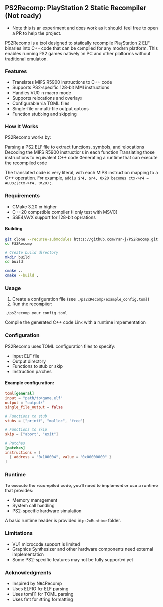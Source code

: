 ## PS2Recomp: PlayStation 2 Static Recompiler (Not ready)

* Note this is an experiment and does work as it should, feel free to open a PR to help the project.

PS2Recomp is a tool designed to statically recompile PlayStation 2 ELF binaries into C++ code that can be compiled for any modern platform. This enables running PS2 games natively on PC and other platforms without traditional emulation.

### Features

* Translates MIPS R5900 instructions to C++ code
* Supports PS2-specific 128-bit MMI instructions
* Handles VU0 in macro mode
* Supports relocations and overlays
* Configurable via TOML files
* Single-file or multi-file output options
* Function stubbing and skipping

### How It Works
PS2Recomp works by:

Parsing a PS2 ELF file to extract functions, symbols, and relocations
Decoding the MIPS R5900 instructions in each function
Translating those instructions to equivalent C++ code
Generating a runtime that can execute the recompiled code

The translated code is very literal, with each MIPS instruction mapping to a C++ operation. For example, `addiu $r4, $r4, 0x20 becomes ctx->r4 = ADD32(ctx->r4, 0X20);`.

### Requirements

* CMake 3.20 or higher
* C++20 compatible compiler (I only test with MSVC)
* SSE4/AVX support for 128-bit operations

#### Building
```bash
git clone --recurse-submodules https://github.com/ran-j/PS2Recomp.git
cd PS2Recomp

# Create build directory
mkdir build
cd build

cmake ..
cmake --build .
```
### Usage

1. Create a configuration file (see `./ps2xRecomp/example_config.toml`)
2. Run the recompiler: 
```
./ps2recomp your_config.toml
```

Compile the generated C++ code
Link with a runtime implementation

### Configuration
PS2Recomp uses TOML configuration files to specify:

* Input ELF file
* Output directory
* Functions to stub or skip
* Instruction patches

#### Example configuration:
```toml
toml[general]
input = "path/to/game.elf"
output = "output/"
single_file_output = false

# Functions to stub
stubs = ["printf", "malloc", "free"]

# Functions to skip
skip = ["abort", "exit"]

# Patches
[patches]
instructions = [
  { address = "0x100004", value = "0x00000000" }
]
```

### Runtime
To execute the recompiled code, you'll need to implement or use a runtime that provides:

* Memory management
* System call handling
* PS2-specific hardware simulation

A basic runtime header is provided in `ps2xRuntime` folder.

### Limitations

* VU1 microcode support is limited
* Graphics Synthesizer and other hardware components need external implementation
* Some PS2-specific features may not be fully supported yet

###  Acknowledgments

* Inspired by N64Recomp
* Uses ELFIO for ELF parsing
* Uses toml11 for TOML parsing
* Uses fmt for string formatting